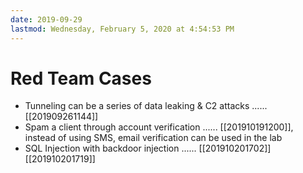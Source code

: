 ```yaml
---
date: 2019-09-29
lastmod: Wednesday, February 5, 2020 at 4:54:53 PM
---
```

# Red Team Cases

* Tunneling can be a series of data leaking & C2 attacks ...... [[201909261144]]
* Spam a client through account verification ...... [[201910191200]], instead of using SMS, email verification can be used in the lab
* SQL Injection with backdoor injection ...... [[201910201702]][[201910201719]]
